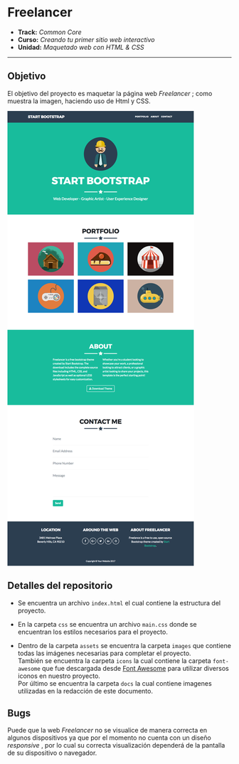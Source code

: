 # Freelancer

* **Track:** _Common Core_
* **Curso:** _Creando tu primer sitio web interactivo_
* **Unidad:** _Maquetado web con HTML & CSS_

***
## Objetivo

El objetivo del proyecto es maquetar la página web *Freelancer* ; como muestra la imagen, haciendo uso de Html y CSS.

![Freelancer Website](assets/docs/fullpage.png)

## Detalles del repositorio 

* Se encuentra un archivo `index.html` el cual contiene la estructura del proyecto.

* En la carpeta `css` se encuentra un archivo `main.css` donde se encuentran los estilos necesarios para el proyecto.

* Dentro de la carpeta `assets` se encuentra la carpeta `images` que contiene todas las imágenes necesarias para completar el proyecto.  
También se encuentra la carpeta `icons` la cual contiene la carpeta `font-awesome` que fue descargada desde [Font Awesome](http://fontawesome.io/) para utilizar diversos iconos en nuestro proyecto.  
Por último se encuentra la carpeta `docs` la cual contiene imagenes utilizadas en la redacción de este documento. 

## Bugs

Puede que la web *Freelancer* no se visualice de manera correcta en algunos dispositivos ya que por el momento no cuenta con un diseño *responsive* , por lo cual su correcta visualización dependerá de la pantalla de su dispositivo o navegador.